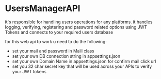# UsersManagerAPI
it's responsible for handling users operations for any platforms. it handles logging, verifying, registering and password related options using JWT Tokens and connects to your required users database

for this web api to work u need to do the following:
- set your mail and password in Maill class
- set your own DB connection string in appsettings.json
- set your own Domain Name in appsettings.json for confirm mail click url
- set you 32 char secret key that will be used across your APIs to verify your JWT tokens

